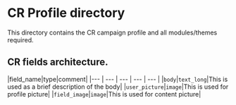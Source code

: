 # CR Profile directory

This directory contains the CR campaign profile and all modules/themes required.

## CR fields architecture.

|field_name|type|comment|
|--- | --- | --- | --- | --- |
|`body`|`text_long`|This is used as a brief description of the body|
|`user_picture`|`image`|This is used for profile picture|
|`field_image`|`image`|This is used for content picture|

